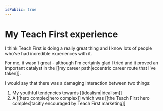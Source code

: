 ```yaml
---
isPublic: true
---
```


# My Teach First experience

I think Teach First is doing a really great thing and I know lots of people who've had incredible experiences with it.

For me, it wasn't great - although I'm certainly glad I tried and it proved an important catalyst in the [[my career path|eccentric career route that I've taken]].

I would say that there was a damaging interaction between two things:
1. My youthful tendencies towards [[idealism|idealism]]
2. A [[hero complex|hero complex]] which was [[the Teach First hero complex|tacitly encouraged by Teach First marketing]]


